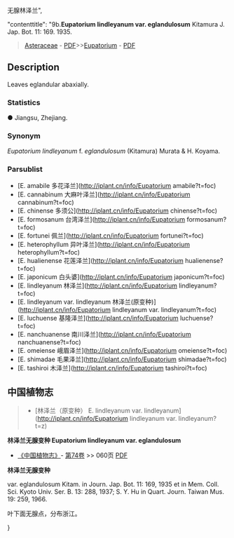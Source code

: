 无腺林泽兰",

 

  "contenttitle": "9b.**Eupatorium lindleyanum var. eglandulosum** Kitamura J. Jap. Bot. 11: 169. 1935.

> [Asteraceae](http://iplant.cn/info/Asteraceae?t=foc) - [PDF](http://www.iplant.cn/foc/pdf/Asteraceae.pdf)>>[Eupatorium](http://iplant.cn/info/Eupatorium?t=foc) - [PDF](http://www.iplant.cn/foc/pdf/Eupatorium.pdf)

## Description

Leaves eglandular abaxially.

### Statistics
● Jiangsu, Zhejiang.

### Synonym
*Eupatorium lindleyanum* f. *eglandulosum* (Kitamura) Murata & H. Koyama.



### Parsublist

* [E.  amabile  多花泽兰](http://iplant.cn/info/Eupatorium amabile?t=foc)
* [E.  cannabinum  大麻叶泽兰](http://iplant.cn/info/Eupatorium cannabinum?t=foc)
* [E.  chinense  多须公](http://iplant.cn/info/Eupatorium chinense?t=foc)
* [E.  formosanum  台湾泽兰](http://iplant.cn/info/Eupatorium formosanum?t=foc)
* [E.  fortunei  佩兰](http://iplant.cn/info/Eupatorium fortunei?t=foc)
* [E.  heterophyllum  异叶泽兰](http://iplant.cn/info/Eupatorium heterophyllum?t=foc)
* [E.  hualienense  花莲泽兰](http://iplant.cn/info/Eupatorium hualienense?t=foc)
* [E.  japonicum  白头婆](http://iplant.cn/info/Eupatorium japonicum?t=foc)
* [E.  lindleyanum  林泽兰](http://iplant.cn/info/Eupatorium lindleyanum?t=foc)
* [E.  lindleyanum var. lindleyanum  林泽兰(原变种)](http://iplant.cn/info/Eupatorium lindleyanum var. lindleyanum?t=foc)
* [E.  luchuense  基隆泽兰](http://iplant.cn/info/Eupatorium luchuense?t=foc)
* [E.  nanchuanense  南川泽兰](http://iplant.cn/info/Eupatorium nanchuanense?t=foc)
* [E.  omeiense  峨眉泽兰](http://iplant.cn/info/Eupatorium omeiense?t=foc)
* [E.  shimadae  毛果泽兰](http://iplant.cn/info/Eupatorium shimadae?t=foc)
* [E.  tashiroi  木泽兰](http://iplant.cn/info/Eupatorium tashiroi?t=foc)

## 中国植物志

> * [林泽兰（原变种）  E.  lindleyanum var. lindleyanum](http://iplant.cn/info/Eupatorium lindleyanum var. lindleyanum?t=z)


**林泽兰无腺变种 Eupatorium lindleyanum var. eglandulosum**

* [《中国植物志》](http://www.iplant.cn/frps)- [第74卷](http://www.iplant.cn/frps/vol/74) >> 060页 [PDF](http://www.iplant.cn/frps/pdf/74/060.pdf)


**林泽兰无腺变种**

var. eglandulosum Kitam. in Journ. Jap. Bot. 11: 169, 1935 et in Mem. Coll. Sci. Kyoto Univ. Ser. B. 13: 288, 1937; S. Y. Hu in Quart. Journ. Taiwan Mus. 19: 259, 1966.

叶下面无腺点，分布浙江。



}